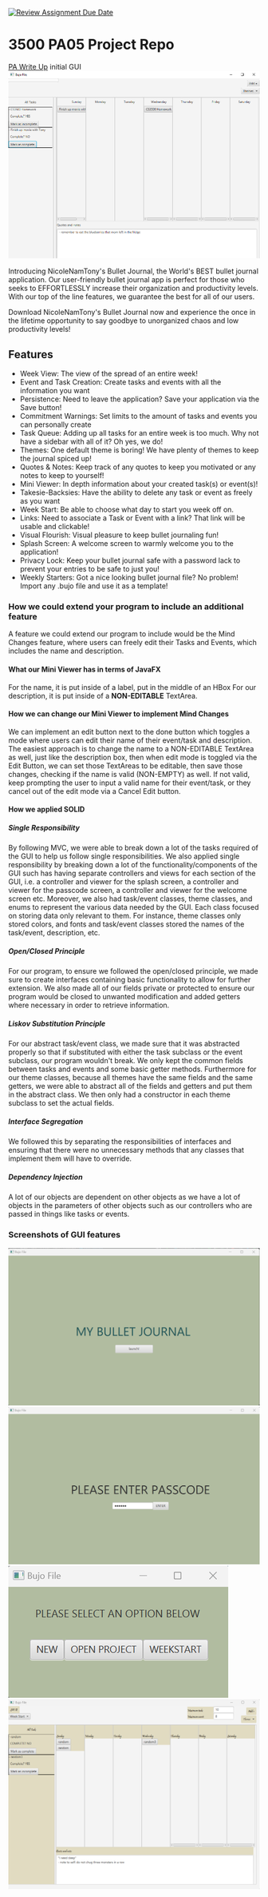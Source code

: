 [![Review Assignment Due Date](https://classroom.github.com/assets/deadline-readme-button-24ddc0f5d75046c5622901739e7c5dd533143b0c8e959d652212380cedb1ea36.svg)](https://classroom.github.com/a/x6ckGcN8)
# 3500 PA05 Project Repo

[PA Write Up](https://markefontenot.notion.site/PA-05-8263d28a81a7473d8372c6579abd6481)
initial GUI
![](sampleGUI.png)

Introducing NicoleNamTony's Bullet Journal, the World's BEST bullet journal application. Our user-friendly bullet 
journal app is perfect for those who seeks to EFFORTLESSLY increase their organization and productivity levels. With
our top of the line features, we guarantee the best for all of our users.

Download NicoleNamTony's Bullet Journal now and experience the once in the lifetime opportunity to say goodbye to
unorganized chaos and low productivity levels!

## Features
- Week View: The view of the spread of an entire week!
- Event and Task Creation: Create tasks and events with all the information you want
- Persistence: Need to leave the application? Save your application via the Save button!
- Commitment Warnings: Set limits to the amount of tasks and events you can personally create
- Task Queue: Adding up all tasks for an entire week is too much. Why not have a sidebar with all of it? Oh yes, we do!
- Themes: One default theme is boring! We have plenty of themes to keep the journal spiced up!
- Quotes & Notes: Keep track of any quotes to keep you motivated or any notes to keep to yourself!
- Mini Viewer: In depth information about your created task(s) or event(s)!
- Takesie-Backsies: Have the ability to delete any task or event as freely as you want
- Week Start: Be able to choose what day to start you week off on.
- Links: Need to associate a Task or Event with a link? That link will be usable and clickable!
- Visual Flourish: Visual pleasure to keep bullet journaling fun!
- Splash Screen: A welcome screen to warmly welcome you to the application!
- Privacy Lock: Keep your bullet journal safe with a password lack to prevent your entries to be safe to just you!
- Weekly Starters: Got a nice looking bullet journal file? No problem! Import any .bujo file and use it as a template!

### How we could extend your program to include an additional feature
A feature we could extend our program to include would be the Mind Changes feature, where users can freely edit their
Tasks and Events, which includes the name and description.

#### What our Mini Viewer has in terms of JavaFX
For the name, it is put inside of a label, put in the middle of an HBox
For our description, it is put inside of a **NON-EDITABLE** TextArea.

#### How we can change our Mini Viewer to implement Mind Changes
We can implement an edit button next to the done button which toggles a mode where users can edit their name of their
event/task and description. The easiest approach is to change the name to a NON-EDITABLE TextArea as well, just like
the description box, then when edit mode is toggled via the Edit Button, we can set those TextAreas to be editable, then
save those changes, checking if the name is valid (NON-EMPTY) as well. If not valid, keep prompting the user to input 
a valid name for their event/task, or they cancel out of the edit mode via a Cancel Edit button.

#### How we applied SOLID
##### Single Responsibility
By following MVC, we were able to break down a lot of the tasks required of the GUI to help us follow single 
responsibilities. We also applied single responsibility by breaking down a lot of the functionality/components of the 
GUI such has having separate controllers and views for each section of the GUI, i.e. a controller and viewer for the 
splash screen, a controller and viewer for the passcode screen, a controller and viewer for the welcome screen etc. 
Moreover, we also had task/event classes, theme classes, and enums to represent the various data needed by the GUI.
Each class focused on storing data only relevant to them. For instance, theme classes only stored colors, and fonts and
task/event classes stored the names of the task/event, description, etc.

##### Open/Closed Principle
For our program, to ensure we followed the open/closed principle, we made sure to create interfaces containing basic
functionality to allow for further extension. We also made all of our fields private or protected to ensure our program 
would be closed to unwanted modification and added getters where necessary in order to retrieve information.

##### Liskov Substitution Principle
For our abstract task/event class, we made sure that it was abstracted properly so that if substituted with either the
task subclass or the event subclass, our program wouldn't break. We only kept the common fields between tasks and events
and some basic getter methods. Furthermore for our theme classes, because all themes have the same fields and the same
getters, we were able to abstract all of the fields and getters and put them in the abstract class. We then only had
a constructor in each theme subclass to set the actual fields.

##### Interface Segregation
We followed this by separating the responsibilities of interfaces and ensuring that there were no unnecessary methods
that any classes that implement them will have to override.

##### Dependency Injection
A lot of our objects are dependent on other objects as we have a lot of objects in the parameters of other objects such
as our controllers who are passed in things like tasks or events.

### Screenshots of GUI features
![](splashscreen.png)
![](passwordscreen.png)
![](welcomescreen.png)
![](calendarscreen.png)